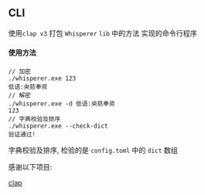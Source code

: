 ## CLI

使用`clap v3` 打包 `Whisperer` `lib` 中的方法 实现的命令行程序

#### 使用方法

```shell
// 加密
./whisperer.exe 123
低语:央慈奉资
// 解密
./whisperer.exe -d 低语:央慈奉资
123
// 字典校验及排序
./whisperer.exe --check-dict
验证通过!
```

字典校验及排序, 检验的是 `config.toml` 中的 `dict` 数组

感谢以下项目:

[clap](https://github.com/clap-rs/clap)
